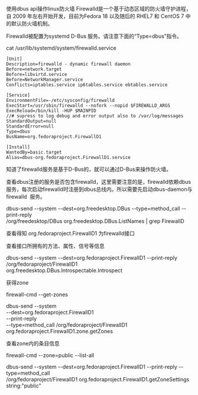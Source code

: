 使用dbus api操作linux防火墙
Firewalld是一个基于动态区域的防火墙守护进程，自 2009 年左右开始开发，目前为Fedora 18 以及随后的 RHEL7 和 CentOS 7 中的默认防火墙机制。

Firewalld被配置为systemd D-Bus 服务。请注意下面的“Type=dbus”指令。

cat /usr/lib/systemd/system/firewalld.service

```
[Unit]
Description=firewalld - dynamic firewall daemon
Before=network.target
Before=libvirtd.service
Before=NetworkManager.service
Conflicts=iptables.service ip6tables.service ebtables.service

[Service]
EnvironmentFile=-/etc/sysconfig/firewalld
ExecStart=/usr/sbin/firewalld --nofork --nopid $FIREWALLD_ARGS
ExecReload=/bin/kill -HUP $MAINPID
//# supress to log debug and error output also to /var/log/messages
StandardOutput=null
StandardError=null
Type=dbus
BusName=org.fedoraproject.FirewallD1

[Install]
WantedBy=basic.target
Alias=dbus-org.fedoraproject.FirewallD1.service
```
 

知道了firewalld服务是基于D-Bus的，就可以通过D-Bus来操作防火墙。

查看dbus注册的服务是否包含firewalld，这里需要注意的是，firewalld依赖dbus服务，每次启动firewalld时注册到dbus总线内。所以需要先启动​​dbus-daemon​​与 ​​firewalld ​​ 服务。

dbus-send --system --dest=org.freedesktop.DBus --type=method_call --print-reply \
/org/freedesktop/DBus org.freedesktop.DBus.ListNames | grep FirewallD
 

查看得知 ​​org.fedoraproject.FirewallD1​​ 为firewalld接口

查看接口所拥有的方法、属性、信号等信息

dbus-send --system --dest=org.fedoraproject.FirewallD1 --print-reply \
/org/fedoraproject/FirewallD1 org.freedesktop.DBus.Introspectable.Introspect
 

获得zone

firewall-cmd --get-zones

dbus-send --system \
--dest=org.fedoraproject.FirewallD1 \
--print-reply \
--type=method_call /org/fedoraproject/FirewallD1 \
org.fedoraproject.FirewallD1.zone.getZones
 

查看zone内的条目信息

firewall-cmd --zone=public --list-all

dbus-send --system --dest=org.fedoraproject.FirewallD1 --print-reply --type=method_call \
/org/fedoraproject/FirewallD1 org.fedoraproject.FirewallD1.getZoneSettings string:"public"
